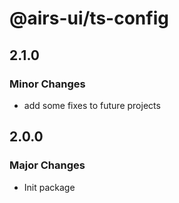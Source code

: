 # @airs-ui/ts-config

## 2.1.0

### Minor Changes

- add some fixes to future projects

## 2.0.0

### Major Changes

- Init package
